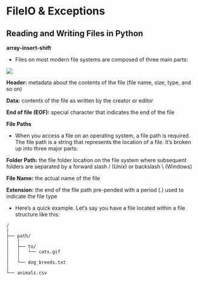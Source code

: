 # FileIO & Exceptions
## Reading and Writing Files in Python

**array-insert-shift**

* Files on most modern file systems are composed of three main parts:

![](https://files.realpython.com/media/FileFormat.02335d06829d.png)

**Header:** metadata about the contents of the file (file name, size, type, and so on)

**Data:** contents of the file as written by the creator or editor

**End of file (EOF):** special character that indicates the end of the file

**File Paths**

- When you access a file on an operating system, a file path is required. The file path is a string that represents the location of a file. It’s broken up into three major parts:

**Folder Path:** the file folder location on the file system where subsequent folders are separated by a forward slash / (Unix) or backslash \ (Windows)

**File Name:** the actual name of the file

**Extension:** the end of the file path pre-pended with a period (.) used to indicate the file type

- Here’s a quick example. Let’s say you have a file located within a file structure like this:

```
/
│
├── path/
|   │
│   ├── to/
│   │   └── cats.gif
│   │
│   └── dog_breeds.txt
|
└── animals.csv
```


